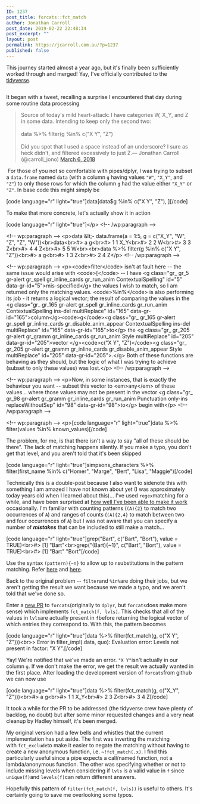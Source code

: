 ```yaml
---
ID: 1237
post_title: forcats::fct_match
author: Jonathan Carroll
post_date: 2019-02-22 22:48:34
post_excerpt: ""
layout: post
permalink: https://jcarroll.com.au/?p=1237
published: false
---
```

<!-- wp:paragraph -->
<p>This journey started almost a year ago, but it's finally been sufficiently worked through and merged! Yay, I've officially contributed to the <a href="https://www.tidyverse.org/">tidyverse</a>. </p>
<!-- /wp:paragraph -->

<!-- wp:image {"id":1243,"align":"center"} -->
<div class="wp-block-image"><figure class="aligncenter"><img src="https://jcarroll.com.au/wp-content/uploads/2019/02/zoidberg_helping.jpeg" alt="" class="wp-image-1243"/></figure></div>
<!-- /wp:image -->

<!-- wp:more -->
<!--more-->
<!-- /wp:more -->

<!-- wp:paragraph -->
<p>It began with a tweet, recalling a surprise I encountered that day during some routine data processing</p>
<!-- /wp:paragraph -->

<!-- wp:quote -->
<blockquote class="wp-block-quote"><p>Source of today's mild heart-attack: I have categories W, X_Y, and Z in some data. Intending to keep only the second two:<br><br>data %&gt;% filter(g %in% c("X Y", "Z")<br><br>Did you spot that I used a space instead of an underscore? I sure as heck didn't, and filtered excessively to just Z.— Jonathan Carroll (@carroll_jono) <a href="https://twitter.com/carroll_jono/status/971093803099541504?ref_src=twsrc%5Etfw">March 6, 2018</a></p></blockquote>
<!-- /wp:quote -->

<!-- wp:paragraph -->
<p> For those of you not so comfortable with pipes/<g class="gr_ gr_8 gr-alert gr_spell gr_inline_cards gr_run_anim ContextualSpelling" id="8" data-gr-id="8">dplyr</g>, I was trying to subset a <code>data.frame</code> named <code>data</code> (with a <g class="gr_ gr_291 gr-alert gr_gramm gr_inline_cards gr_run_anim Style multiReplace" id="291" data-gr-id="291">column </g><code>g</code><g class="gr_ gr_291 gr-alert gr_gramm gr_inline_cards gr_disable_anim_appear Style multiReplace" id="291" data-gr-id="291"> having</g> <g class="gr_ gr_294 gr-alert gr_gramm gr_inline_cards gr_run_anim Style multiReplace" id="294" data-gr-id="294">values </g><code>"W"</code><g class="gr_ gr_294 gr-alert gr_gramm gr_inline_cards gr_disable_anim_appear Style multiReplace" id="294" data-gr-id="294"><g class="gr_ gr_239 gr-alert gr_gramm gr_inline_cards gr_disable_anim_appear Punctuation only-del replaceWithoutSep" id="239" data-gr-id="239">,</g></g><g class="gr_ gr_239 gr-alert gr_gramm gr_inline_cards gr_disable_anim_appear Punctuation only-del replaceWithoutSep" id="239" data-gr-id="239"> </g><code>"X_Y"</code><g class="gr_ gr_239 gr-alert gr_gramm gr_inline_cards gr_disable_anim_appear Punctuation only-del replaceWithoutSep" id="239" data-gr-id="239">,</g> and <code>"Z"</code>) to only those rows for which the <g class="gr_ gr_58 gr-alert gr_gramm gr_inline_cards gr_run_anim Style multiReplace" id="58" data-gr-id="58">column </g><code>g</code><g class="gr_ gr_58 gr-alert gr_gramm gr_inline_cards gr_disable_anim_appear Style multiReplace" id="58" data-gr-id="58"> had</g> the value <g class="gr_ gr_48 gr-alert gr_gramm gr_inline_cards gr_run_anim Style multiReplace" id="48" data-gr-id="48">either </g><code>"X_Y"</code><g class="gr_ gr_48 gr-alert gr_gramm gr_inline_cards gr_disable_anim_appear Style multiReplace" id="48" data-gr-id="48"> </g><g class="gr_ gr_49 gr-alert gr_gramm gr_inline_cards gr_run_anim Style multiReplace" id="49" data-gr-id="49"><g class="gr_ gr_48 gr-alert gr_gramm gr_inline_cards gr_disable_anim_appear Style multiReplace" id="48" data-gr-id="48">or</g> </g><code>"Z"</code><g class="gr_ gr_49 gr-alert gr_gramm gr_inline_cards gr_disable_anim_appear Style multiReplace" id="49" data-gr-id="49">.</g> In base <g class="gr_ gr_126 gr-alert gr_gramm gr_inline_cards gr_run_anim Punctuation only-ins replaceWithoutSep" id="126" data-gr-id="126">code</g> this might simply be</p>
<!-- /wp:paragraph -->

<!-- wp:paragraph -->
<p>[code language="r" light="true"]data[data$g %in% c(&quot;X Y&quot;, &quot;Z&quot;), ][/code]</p>
<!-- /wp:paragraph -->

<!-- wp:paragraph -->
<p>To make that more concrete, let's actually show it in action</p>
<!-- /wp:paragraph -->

<!-- wp:paragraph -->
<p>[code language="r" light="true"]&lt;/p&gt;
&lt;!-- /wp:paragraph --&gt;

&lt;!-- wp:paragraph --&gt;
&lt;p&gt;data &amp;lt;- data.frame(a = 1:5, g = c(&quot;X_Y&quot;, &quot;W&quot;, &quot;Z&quot;, &quot;Z&quot;, &quot;W&quot;))&lt;br&gt;data&lt;br&gt;#&gt;   a   g&lt;br&gt;#&gt; 1 1 X_Y&lt;br&gt;#&gt; 2 2   W&lt;br&gt;#&gt; 3 3   Z&lt;br&gt;#&gt; 4 4   Z&lt;br&gt;#&gt; 5 5   W&lt;br&gt;&lt;br&gt;data %&gt;% filter(g %in% c(&quot;X Y&quot;, &quot;Z&quot;))&lt;br&gt;#&gt;   a g&lt;br&gt;#&gt; 1 3 Z&lt;br&gt;#&gt; 2 4 Z&lt;/p&gt;
&lt;!-- /wp:paragraph --&gt;

&lt;!-- wp:paragraph --&gt;
&lt;p&gt;&lt;code&gt;filter&lt;/code&gt; isn't at fault here -- the same issue would arise with &lt;code&gt;[&lt;/code&gt; -- I have &lt;g class=&quot;gr_ gr_5 gr-alert gr_spell gr_inline_cards gr_run_anim ContextualSpelling&quot; id=&quot;5&quot; data-gr-id=&quot;5&quot;&gt;mis-specified&lt;/g&gt; the values I wish to match, so I am returned only the matching values. &lt;code&gt;%in%&lt;/code&gt; is also performing its job - it returns a logical vector; the result of comparing the values in the &lt;g class=&quot;gr_ gr_165 gr-alert gr_spell gr_inline_cards gr_run_anim ContextualSpelling ins-del multiReplace&quot; id=&quot;165&quot; data-gr-id=&quot;165&quot;&gt;column&lt;/g&gt;&lt;code&gt;g&lt;/code&gt;&lt;g class=&quot;gr_ gr_165 gr-alert gr_spell gr_inline_cards gr_disable_anim_appear ContextualSpelling ins-del multiReplace&quot; id=&quot;165&quot; data-gr-id=&quot;165&quot;&gt;to&lt;/g&gt; the &lt;g class=&quot;gr_ gr_205 gr-alert gr_gramm gr_inline_cards gr_run_anim Style multiReplace&quot; id=&quot;205&quot; data-gr-id=&quot;205&quot;&gt;vector &lt;/g&gt;&lt;code&gt;c(&quot;X Y&quot;, &quot;Z&quot;)&lt;/code&gt;&lt;g class=&quot;gr_ gr_205 gr-alert gr_gramm gr_inline_cards gr_disable_anim_appear Style multiReplace&quot; id=&quot;205&quot; data-gr-id=&quot;205&quot;&gt;.&lt;/g&gt; Both of these functions are behaving as they should, but the logic of what I was trying to achieve (subset to only these values) was lost.&lt;/p&gt;
&lt;!-- /wp:paragraph --&gt;

&lt;!-- wp:paragraph --&gt;
&lt;p&gt;Now, in some instances, that is exactly the behaviour you want -- subset this vector to &lt;em&gt;any&lt;/em&gt; of these values... where those values may not be present in the vector &lt;g class=&quot;gr_ gr_98 gr-alert gr_gramm gr_inline_cards gr_run_anim Punctuation only-ins replaceWithoutSep&quot; id=&quot;98&quot; data-gr-id=&quot;98&quot;&gt;to&lt;/g&gt; begin with&lt;/p&gt;
&lt;!-- /wp:paragraph --&gt;

&lt;!-- wp:paragraph --&gt;
&lt;p&gt;[code language=&quot;r&quot; light=&quot;true&quot;]data %&gt;% filter(values %in% known_values)[/code]</p>
<!-- /wp:paragraph -->

<!-- wp:paragraph -->
<p>The problem, for me, is that there isn't a way to say "all of these should be there". The lack of matching happens silently. If you make a typo, you don't get that level, and you aren't told that it's been skipped</p>
<!-- /wp:paragraph -->

<!-- wp:paragraph -->
<p>[code language="r" light="true"]simpsons_characters %&gt;% filter(first_name %in% c(&quot;Homer&quot;, &quot;Marge&quot;, &quot;Bert&quot;, &quot;Lisa&quot;, &quot;Maggie&quot;)[/code]</p>
<!-- /wp:paragraph -->

<!-- wp:paragraph -->
<p>Technically this is a double-post because I also want to sidenote this with something I am amazed I have not known about yet (I was approximately today years old when I learned about this)... I've used <code>regex</code>matching for a while, and have been surprised at <a href="https://twitter.com/carroll_jono/status/908186714350403584">how well I've been able to make it work</a> occasionally. I'm familiar with counting patterns (<code>(A){2}</code> to match two occurrences of <code>A</code>) and ranges of counts (<code>(A){2,4}</code> to match between two and four occurrences of <code>A</code>) but I was not aware that you can specify <g class="gr_ gr_1434 gr-alert gr_gramm gr_inline_cards gr_disable_anim_appear Grammar multiReplace" id="1434" data-gr-id="1434">a number</g> of <em><strong>mistakes</strong></em> that can be included to still make a match... </p>
<!-- /wp:paragraph -->

<!-- wp:paragraph -->
<p>[code language="r" light="true"]grep(&quot;Bart&quot;, c(&quot;Bart&quot;, &quot;Bort&quot;), value = TRUE)&lt;br&gt;#&gt; [1] &quot;Bart&quot;&lt;br&gt;grep(&quot;(Bart){~1}&quot;, c(&quot;Bart&quot;, &quot;Bort&quot;), value = TRUE)&lt;br&gt;#&gt; [1] &quot;Bart&quot; &quot;Bort&quot;[/code]</p>
<!-- /wp:paragraph -->

<!-- wp:paragraph -->
<p>Use the <g class="gr_ gr_4 gr-alert gr_gramm gr_inline_cards gr_disable_anim_appear Style multiReplace" id="4" data-gr-id="4">syntax </g><code>(pattern){~n}</code><g class="gr_ gr_4 gr-alert gr_gramm gr_inline_cards gr_disable_anim_appear Style multiReplace" id="4" data-gr-id="4"> to</g> allow up to <code>n</code>substitutions in the pattern matching. Refer <a href="https://twitter.com/klmr/status/1098238987968438273?s=20">here</a> and <a href="https://laurikari.net/tre/documentation/regex-syntax/">here</a>.</p>
<!-- /wp:paragraph -->

<!-- wp:paragraph -->
<p>Back to the original problem -- <code>filter</code>and <code>%in%</code>are doing their jobs, but we aren't getting the result we want because we made a typo, and we aren't told that we've done so.</p>
<!-- /wp:paragraph -->

<!-- wp:paragraph -->
<p>Enter a <a href="https://github.com/tidyverse/forcats/pull/127">new PR</a> to <code>forcats</code>(originally to <code>dplyr</code>, but <code>forcats</code>does make more sense) which implements <code>fct_match(f, lvls)</code>. This checks that all of the values in <code>lvls</code>are actually present in <code>f</code>before returning the logical vector of which entries they correspond to. With this, the pattern becomes</p>
<!-- /wp:paragraph -->

<!-- wp:paragraph -->
<p>[code language="r" light="true"]data %&gt;% filter(fct_match(g, c(&quot;X Y&quot;, &quot;Z&quot;)))&lt;br&gt;&gt; Error in filter_impl(.data, quo): Evaluation error: Levels not present in factor: &quot;X Y&quot;.[/code]</p>
<!-- /wp:paragraph -->

<!-- wp:paragraph -->
<p>Yay! We're notified that we've made an error. <code>"X Y"</code>isn't actually in our column <code>g</code>. If we don't make the error, we get the result we actually wanted in the first place. After loading the development version of <code>forcats</code>from <g class="gr_ gr_81 gr-alert gr_spell gr_inline_cards gr_run_anim ContextualSpelling ins-del multiReplace" id="81" data-gr-id="81">github</g> we can now use</p>
<!-- /wp:paragraph -->

<!-- wp:paragraph -->
<p>[code language="r" light="true"]data %&gt;% filter(fct_match(g, c(&quot;X_Y&quot;, &quot;Z&quot;)))&lt;br&gt;#&gt;   a   g&lt;br&gt;#&gt; 1 1 X_Y&lt;br&gt;#&gt; 2 3   Z&lt;br&gt;#&gt; 3 4 Z[/code]</p>
<!-- /wp:paragraph -->

<!-- wp:paragraph -->
<p>It took a while for the PR to be addressed (the tidyverse crew have plenty of backlog, no doubt) but after some minor requested changes and a very neat cleanup by Hadley himself, it's been merged.</p>
<!-- /wp:paragraph -->

<!-- wp:paragraph -->
<p>My original version had a few bells and whistles that the current implementation has put aside. The first was inverting the matching with <code>fct_exclude</code>to make it easier to negate the matching without having to create a new anonymous function, i.e. <code>~!fct_match(.x)</code>. I find this particularly useful since a pipe expects a call/named function, not a lambda/anonymous function. The other was specifying whether or not to include missing levels when considering <g class="gr_ gr_21 gr-alert gr_gramm gr_inline_cards gr_run_anim Style multiReplace" id="21" data-gr-id="21"><g class="gr_ gr_15 gr-alert gr_spell gr_inline_cards gr_run_anim ContextualSpelling ins-del" id="15" data-gr-id="15">if</g> </g><code>lvls</code><g class="gr_ gr_21 gr-alert gr_gramm gr_inline_cards gr_disable_anim_appear Style multiReplace" id="21" data-gr-id="21"> is</g> a valid value <g class="gr_ gr_22 gr-alert gr_gramm gr_inline_cards gr_run_anim Style multiReplace" id="22" data-gr-id="22">in </g><code>f</code><g class="gr_ gr_22 gr-alert gr_gramm gr_inline_cards gr_disable_anim_appear Style multiReplace" id="22" data-gr-id="22"> since</g> <code>unique(f)</code>and <code>levels(f)</code>can return different answers.</p>
<!-- /wp:paragraph -->

<!-- wp:paragraph -->
<p>Hopefully this pattern of <code>filter(fct_match(f, lvls))</code> is useful to others. It's certainly going to save me overlooking some typos.</p>
<!-- /wp:paragraph -->